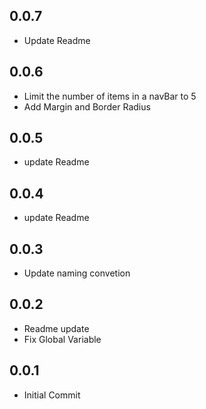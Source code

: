 ## 0.0.7

* Update Readme

## 0.0.6

* Limit the number of items in a navBar to 5
* Add Margin and Border Radius

## 0.0.5

* update Readme

## 0.0.4

* update Readme


## 0.0.3

* Update naming convetion

## 0.0.2

* Readme update
* Fix Global Variable

## 0.0.1

* Initial Commit
